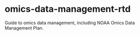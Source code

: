 # omics-data-management-rtd
Guide to omics data management, including NOAA Omics Data Management Plan.
